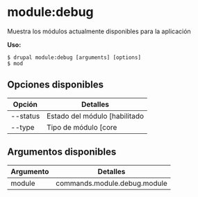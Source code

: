# module:debug
Muestra los módulos actualmente disponibles para la aplicación

**Uso:**
```
$ drupal module:debug [arguments] [options]
$ mod  
```

## Opciones disponibles
Opción | Detalles
-------|-------------
--status | Estado del módulo [habilitado|deshabilitado]
--type | Tipo de módulo [core|no-core]

## Argumentos disponibles
Argumento | Detalles
---------|-------------
module | commands.module.debug.module
